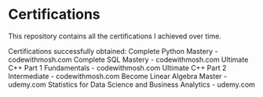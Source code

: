 # Certifications

This repository contains all the certifications I achieved over time.

Certifications successfully obtained:
Complete Python Mastery - codewithmosh.com
Complete SQL Mastery - codewithmosh.com
Ultimate C++ Part 1 Fundamentals - codewithmosh.com
Ultimate C++ Part 2 Intermediate - codewithmosh.com
Become Linear Algebra Master - udemy.com 
Statistics for Data Science and Business Analytics - udemy.com
